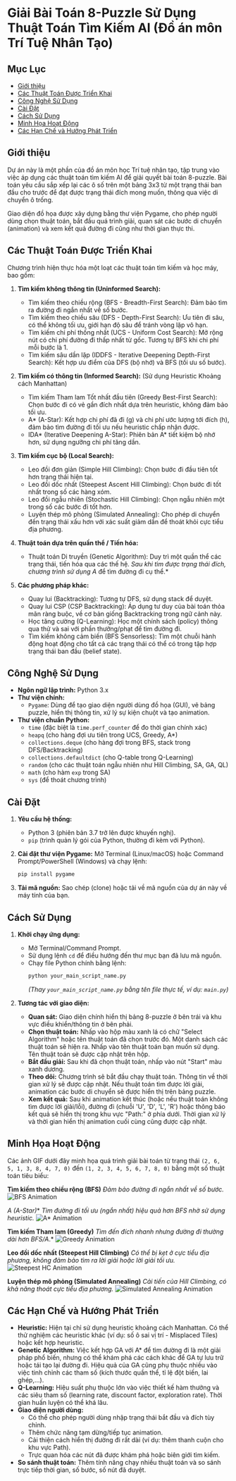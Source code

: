 # Giải Bài Toán 8-Puzzle Sử Dụng Thuật Toán Tìm Kiếm AI (Đồ án môn Trí Tuệ Nhân Tạo)

## Mục Lục

*   [Giới thiệu](#giới-thiệu)
*   [Các Thuật Toán Được Triển Khai](#các-thuật-toán-được-triển-khai)
*   [Công Nghệ Sử Dụng](#công-nghệ-sử-dụng)
*   [Cài Đặt](#cài-đặt)
*   [Cách Sử Dụng](#cách-sử-dụng)
*   [Minh Họa Hoạt Động](#minh-họa-hoạt-động)
*   [Các Hạn Chế và Hướng Phát Triển](#các-hạn-chế-và-hướng-phát-triển)

## Giới thiệu

Dự án này là một phần của đồ án môn học Trí tuệ nhân tạo, tập trung vào việc áp dụng các thuật toán tìm kiếm AI để giải quyết bài toán 8-puzzle. Bài toán yêu cầu sắp xếp lại các ô số trên một bảng 3x3 từ một trạng thái ban đầu cho trước để đạt được trạng thái đích mong muốn, thông qua việc di chuyển ô trống.

Giao diện đồ họa được xây dựng bằng thư viện Pygame, cho phép người dùng chọn thuật toán, bắt đầu quá trình giải, quan sát các bước di chuyển (animation) và xem kết quả đường đi cũng như thời gian thực thi.

## Các Thuật Toán Được Triển Khai

Chương trình hiện thực hóa một loạt các thuật toán tìm kiếm và học máy, bao gồm:

1.  **Tìm kiếm không thông tin (Uninformed Search):**
    *   Tìm kiếm theo chiều rộng (BFS - Breadth-First Search): Đảm bảo tìm ra đường đi ngắn nhất về số bước.
    *   Tìm kiếm theo chiều sâu (DFS - Depth-First Search): Ưu tiên đi sâu, có thể không tối ưu, giới hạn độ sâu để tránh vòng lặp vô hạn.
    *   Tìm kiếm chi phí thống nhất (UCS - Uniform Cost Search): Mở rộng nút có chi phí đường đi thấp nhất từ gốc. Tương tự BFS khi chi phí mỗi bước là 1.
    *   Tìm kiếm sâu dần lặp (IDDFS - Iterative Deepening Depth-First Search): Kết hợp ưu điểm của DFS (bộ nhớ) và BFS (tối ưu số bước).

2.  **Tìm kiếm có thông tin (Informed Search):** (Sử dụng Heuristic Khoảng cách Manhattan)
    *   Tìm kiếm Tham lam Tốt nhất đầu tiên (Greedy Best-First Search): Chọn bước đi có vẻ gần đích nhất dựa trên heuristic, không đảm bảo tối ưu.
    *   A* (A-Star): Kết hợp chi phí đã đi (g) và chi phí ước lượng tới đích (h), đảm bảo tìm đường đi tối ưu nếu heuristic chấp nhận được.
    *   IDA* (Iterative Deepening A-Star): Phiên bản A* tiết kiệm bộ nhớ hơn, sử dụng ngưỡng chi phí tăng dần.

3.  **Tìm kiếm cục bộ (Local Search):**
    *   Leo đồi đơn giản (Simple Hill Climbing): Chọn bước đi đầu tiên tốt hơn trạng thái hiện tại.
    *   Leo đồi dốc nhất (Steepest Ascent Hill Climbing): Chọn bước đi tốt nhất trong số các hàng xóm.
    *   Leo đồi ngẫu nhiên (Stochastic Hill Climbing): Chọn ngẫu nhiên một trong số các bước đi tốt hơn.
    *   Luyện thép mô phỏng (Simulated Annealing): Cho phép di chuyển đến trạng thái xấu hơn với xác suất giảm dần để thoát khỏi cực tiểu địa phương.

4.  **Thuật toán dựa trên quần thể / Tiến hóa:**
    *   Thuật toán Di truyền (Genetic Algorithm): Duy trì một quần thể các trạng thái, tiến hóa qua các thế hệ. *Sau khi tìm được trạng thái đích, chương trình sử dụng A* để tìm đường đi cụ thể.*

5.  **Các phương pháp khác:**
    *   Quay lui (Backtracking): Tương tự DFS, sử dụng stack để duyệt.
    *   Quay lui CSP (CSP Backtracking): Áp dụng tư duy của bài toán thỏa mãn ràng buộc, về cơ bản giống Backtracking trong ngữ cảnh này.
    *   Học tăng cường (Q-Learning): Học một chính sách (policy) thông qua thử và sai với phần thưởng/phạt để tìm đường đi.
    *   Tìm kiếm không cảm biến (BFS Sensorless): Tìm một chuỗi hành động hoạt động cho tất cả các trạng thái có thể có trong tập hợp trạng thái ban đầu (belief state).

## Công Nghệ Sử Dụng

*   **Ngôn ngữ lập trình:** Python 3.x
*   **Thư viện chính:**
    *   `Pygame`: Dùng để tạo giao diện người dùng đồ họa (GUI), vẽ bảng puzzle, hiển thị thông tin, xử lý sự kiện chuột và tạo animation.
*   **Thư viện chuẩn Python:**
    *   `time` (đặc biệt là `time.perf_counter` để đo thời gian chính xác)
    *   `heapq` (cho hàng đợi ưu tiên trong UCS, Greedy, A*)
    *   `collections.deque` (cho hàng đợi trong BFS, stack trong DFS/Backtracking)
    *   `collections.defaultdict` (cho Q-table trong Q-Learning)
    *   `random` (cho các thuật toán ngẫu nhiên như Hill Climbing, SA, GA, QL)
    *   `math` (cho hàm `exp` trong SA)
    *   `sys` (để thoát chương trình)

## Cài Đặt

1.  **Yêu cầu hệ thống:**
    *   Python 3 (phiên bản 3.7 trở lên được khuyến nghị).
    *   `pip` (trình quản lý gói của Python, thường đi kèm với Python).

2.  **Cài đặt thư viện Pygame:**
    Mở Terminal (Linux/macOS) hoặc Command Prompt/PowerShell (Windows) và chạy lệnh:
    ```bash
    pip install pygame
    ```

3.  **Tải mã nguồn:**
    Sao chép (clone) hoặc tải về mã nguồn của dự án này về máy tính của bạn.

## Cách Sử Dụng

1.  **Khởi chạy ứng dụng:**
    *   Mở Terminal/Command Prompt.
    *   Sử dụng lệnh `cd` để điều hướng đến thư mục bạn đã lưu mã nguồn.
    *   Chạy file Python chính bằng lệnh:
        ```bash
        python your_main_script_name.py
        ```
        *(Thay `your_main_script_name.py` bằng tên file thực tế, ví dụ: `main.py`)*

2.  **Tương tác với giao diện:**
    *   **Quan sát:** Giao diện chính hiển thị bảng 8-puzzle ở bên trái và khu vực điều khiển/thông tin ở bên phải.
    *   **Chọn thuật toán:** Nhấp vào hộp màu xanh lá có chữ "Select Algorithm" hoặc tên thuật toán đã chọn trước đó. Một danh sách các thuật toán sẽ hiện ra. Nhấp vào tên thuật toán bạn muốn sử dụng. Tên thuật toán sẽ được cập nhật trên hộp.
    *   **Bắt đầu giải:** Sau khi đã chọn thuật toán, nhấp vào nút "Start" màu xanh dương.
    *   **Theo dõi:** Chương trình sẽ bắt đầu chạy thuật toán. Thông tin về thời gian xử lý sẽ được cập nhật. Nếu thuật toán tìm được lời giải, animation các bước di chuyển sẽ được hiển thị trên bảng puzzle.
    *   **Xem kết quả:** Sau khi animation kết thúc (hoặc nếu thuật toán không tìm được lời giải/lỗi), đường đi (chuỗi 'U', 'D', 'L', 'R') hoặc thông báo kết quả sẽ hiển thị trong khu vực "Path:" ở phía dưới. Thời gian xử lý và thời gian hiển thị animation cuối cùng cũng được cập nhật.

## Minh Họa Hoạt Động

Các ảnh GIF dưới đây minh họa quá trình giải bài toán từ trạng thái `(2, 6, 5, 1, 3, 8, 4, 7, 0)` đến `(1, 2, 3, 4, 5, 6, 7, 8, 0)` bằng một số thuật toán tiêu biểu:

**Tìm kiếm theo chiều rộng (BFS)**
*Đảm bảo đường đi ngắn nhất về số bước.*
![BFS Animation](https://raw.githubusercontent.com/buihaiduongdev/project-images/main/AI-Personal-Project/BFS.gif)

**A* (A-Star)**
*Tìm đường đi tối ưu (ngắn nhất) hiệu quả hơn BFS nhờ sử dụng heuristic.*
![A* Animation](https://raw.githubusercontent.com/buihaiduongdev/project-images/main/AI-Personal-Project/AStar.gif)

**Tìm kiếm Tham lam (Greedy)**
*Tìm đến đích nhanh nhưng đường đi thường dài hơn BFS/A*.*
![Greedy Animation](https://raw.githubusercontent.com/buihaiduongdev/project-images/main/AI-Personal-Project/Greedy.gif)

**Leo đồi dốc nhất (Steepest Hill Climbing)**
*Có thể bị kẹt ở cực tiểu địa phương, không đảm bảo tìm ra lời giải hoặc lời giải tối ưu.*
![Steepest HC Animation](https://raw.githubusercontent.com/buihaiduongdev/project-images/main/AI-Personal-Project/SteepestHC.gif)

**Luyện thép mô phỏng (Simulated Annealing)**
*Cải tiến của Hill Climbing, có khả năng thoát cực tiểu địa phương.*
![Simulated Annealing Animation](https://raw.githubusercontent.com/buihaiduongdev/project-images/main/AI-Personal-Project/SA.gif)

## Các Hạn Chế và Hướng Phát Triển

*   **Heuristic:** Hiện tại chỉ sử dụng heuristic khoảng cách Manhattan. Có thể thử nghiệm các heuristic khác (ví dụ: số ô sai vị trí - Misplaced Tiles) hoặc kết hợp heuristic.
*   **Genetic Algorithm:** Việc kết hợp GA với A* để tìm đường đi là một giải pháp phổ biến, nhưng có thể khám phá các cách khác để GA tự lưu trữ hoặc tái tạo lại đường đi. Hiệu quả của GA cũng phụ thuộc nhiều vào việc tinh chỉnh các tham số (kích thước quần thể, tỉ lệ đột biến, lai ghép,...).
*   **Q-Learning:** Hiệu suất phụ thuộc lớn vào việc thiết kế hàm thưởng và các siêu tham số (learning rate, discount factor, exploration rate). Thời gian huấn luyện có thể khá lâu.
*   **Giao diện người dùng:**
    *   Có thể cho phép người dùng nhập trạng thái bắt đầu và đích tùy chỉnh.
    *   Thêm chức năng tạm dừng/tiếp tục animation.
    *   Cải thiện cách hiển thị đường đi rất dài (ví dụ: thêm thanh cuộn cho khu vực Path).
    *   Trực quan hóa các nút đã được khám phá hoặc biên giới tìm kiếm.
*   **So sánh thuật toán:** Thêm tính năng chạy nhiều thuật toán và so sánh trực tiếp thời gian, số bước, số nút đã duyệt.
